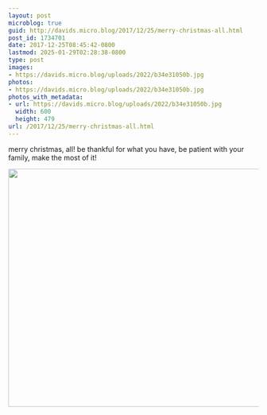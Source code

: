 ```yaml
---
layout: post
microblog: true
guid: http://davids.micro.blog/2017/12/25/merry-christmas-all.html
post_id: 1734701
date: 2017-12-25T08:45:42-0800
lastmod: 2025-01-29T02:28:38-0800
type: post
images:
- https://davids.micro.blog/uploads/2022/b34e31050b.jpg
photos:
- https://davids.micro.blog/uploads/2022/b34e31050b.jpg
photos_with_metadata:
- url: https://davids.micro.blog/uploads/2022/b34e31050b.jpg
  width: 600
  height: 479
url: /2017/12/25/merry-christmas-all.html
---
```

merry christmas, all! be thankful for what you have, be patient with your family, make the most of it!

<img src="/uploads/2022/b34e31050b.jpg" width="600" height="479" alt="">
